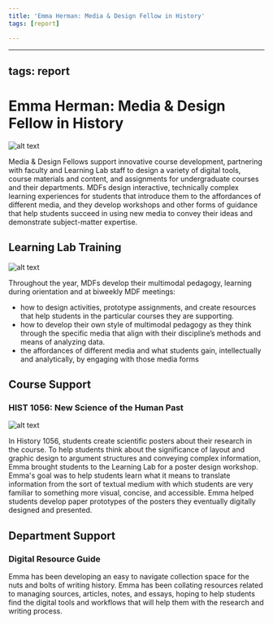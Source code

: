 ```yaml
---
title: 'Emma Herman: Media & Design Fellow in History'
tags: [report]

---
```


---
tags: report
---

# Emma Herman: Media & Design Fellow in History

![alt text](https://files.slack.com/files-pri/T0HTW3H0V-F063CH4LX0X/fall_2023-34.png?pub_secret=ae96fcd4ec)

Media & Design Fellows support innovative course development, partnering with faculty and Learning Lab staff to design a variety of digital tools, course materials and content, and assignments for undergraduate courses and their departments. MDFs design interactive, technically complex learning experiences for students that introduce them to the affordances of different media, and they develop workshops and other forms of guidance that help students succeed in using new media to convey their ideas and demonstrate subject-matter expertise. 

## Learning Lab Training

![alt text](https://files.slack.com/files-pri/T0HTW3H0V-F064G9W1K1N/fall_2023-37.png?pub_secret=162d2bb72d)

Throughout the year, MDFs develop their multimodal pedagogy, learning during orientation and at biweekly MDF meetings:
* how to design activities, prototype assignments, and create resources that help students in the particular courses they are supporting. 
* how to develop their own style of multimodal pedagogy as they think through the specific media that align with their discipline’s methods and means of analyzing data. 
* the affordances of different media and what students gain, intellectually and analytically, by engaging with those media forms


## Course Support

### HIST 1056: New Science of the Human Past

![alt text](https://files.slack.com/files-pri/T0HTW3H0V-F064Q2C3PBQ/fall_2023-54.png?pub_secret=df9eaa7fd7)

In History 1056, students create scientific posters about their research in the course. To help students think about the significance of layout and graphic design to argument structures and conveying complex information, Emma brought students to the Learning Lab for a poster design workshop. Emma's goal was to help students learn what it means to translate information from the sort of textual medium with which students are very familiar to something more visual, concise, and accessible. Emma helped students develop paper prototypes of the posters they eventually digitally designed and presented.

## Department Support

### Digital Resource Guide

Emma has been developing an easy to navigate collection space for the nuts and bolts of writing history. Emma has been collating resources related to managing sources, articles, notes, and essays, hoping to help students find the digital tools and workflows that will help them with the research and writing process. 
